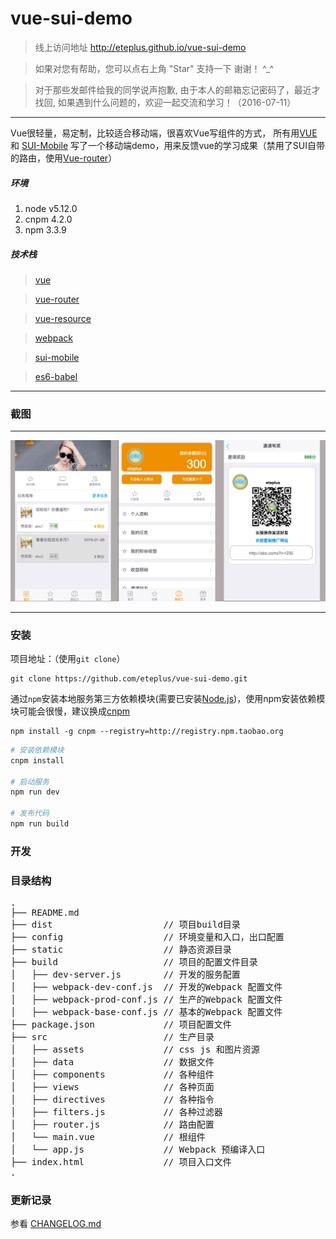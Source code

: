 # vue-sui-demo
> 线上访问地址 http://eteplus.github.io/vue-sui-demo

> 如果对您有帮助，您可以点右上角 "Star" 支持一下 谢谢！ ^_^

> 对于那些发邮件给我的同学说声抱歉, 由于本人的邮箱忘记密码了，最近才找回, 如果遇到什么问题的，欢迎一起交流和学习！（2016-07-11）

---
Vue很轻量，易定制，比较适合移动端，很喜欢Vue写组件的方式，
所有用[VUE](http://cn.vuejs.org/) 和 [SUI-Mobile](http://m.sui.taobao.org/) 写了一个移动端demo，用来反馈vue的学习成果（禁用了SUI自带的路由，使用[Vue-router](https://github.com/vuejs/vue-router)）

##### 环境
 1. node v5.12.0
 2. cnpm 4.2.0
 3. npm 3.3.9

##### 技术栈

> [vue](https://github.com/vuejs/vue)

> [vue-router](https://github.com/vuejs/vue-router)

> [vue-resource](https://github.com/vuejs/vue-resource)

> [webpack](http://webpack.github.io/docs/)

> [sui-mobile](http://m.sui.taobao.org/)

> [es6-babel](https://babeljs.io/docs/learn-es2015/)

---
### 截图

---

![print](./src/assets/img/print.png)

---

### 安装
项目地址：（使用`git clone`）

```shell
git clone https://github.com/eteplus/vue-sui-demo.git
```

通过`npm`安装本地服务第三方依赖模块(需要已安装[Node.js](https://nodejs.org/))，使用npm安装依赖模块可能会很慢，建议换成[cnpm](http://cnpmjs.org/)

```shell
npm install -g cnpm --registry=http://registry.npm.taobao.org
```

```bash
# 安装依赖模块
cnpm install

# 启动服务
npm run dev

# 发布代码
npm run build

```

### 开发

### 目录结构
<pre>
.
├── README.md           
├── dist                     // 项目build目录
├── config                   // 环境变量和入口，出口配置
├── static                   // 静态资源目录
├── build                    // 项目的配置文件目录
│   ├── dev-server.js        // 开发的服务配置
│   ├── webpack-dev-conf.js  // 开发的Webpack 配置文件
│   ├── webpack-prod-conf.js // 生产的Webpack 配置文件
│   ├── webpack-base-conf.js // 基本的Webpack 配置文件
├── package.json             // 项目配置文件
├── src                      // 生产目录
│   ├── assets               // css js 和图片资源
│   ├── data                 // 数据文件
│   ├── components           // 各种组件
│   ├── views                // 各种页面
│   ├── directives           // 各种指令
│   ├── filters.js           // 各种过滤器
│   ├── router.js            // 路由配置
│   └── main.vue             // 根组件
│   └── app.js               // Webpack 预编译入口         
├── index.html               // 项目入口文件
.
</pre>

### 更新记录
参看 [CHANGELOG.md](./CHANGELOG.md)

